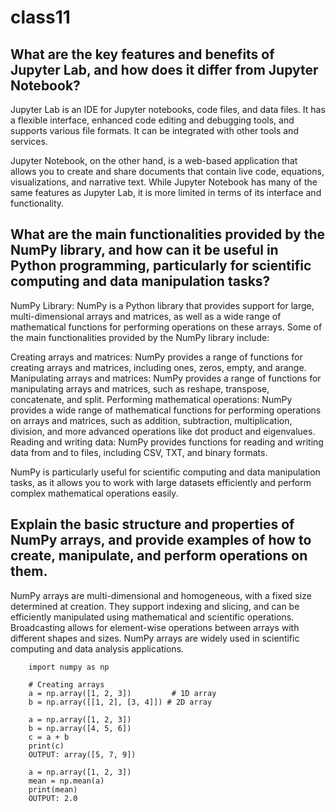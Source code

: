 # class11
## What are the key features and benefits of Jupyter Lab, and how does it differ from Jupyter Notebook?
Jupyter Lab is an IDE for Jupyter notebooks, code files, and data files. It has a flexible interface, enhanced code editing and debugging tools, and supports various file formats. It can be integrated with other tools and services.

Jupyter Notebook, on the other hand, is a web-based application that allows you to create and share documents that contain live code, equations, visualizations, and narrative text. While Jupyter Notebook has many of the same features as Jupyter Lab, it is more limited in terms of its interface and functionality.


## What are the main functionalities provided by the NumPy library, and how can it be useful in Python programming, particularly for scientific computing and data manipulation tasks?

NumPy Library:
NumPy is a Python library that provides support for large, multi-dimensional arrays and matrices, as well as a wide range of mathematical functions for performing operations on these arrays. Some of the main functionalities provided by the NumPy library include:

Creating arrays and matrices: NumPy provides a range of functions for creating arrays and matrices, including ones, zeros, empty, and arange.
Manipulating arrays and matrices: NumPy provides a range of functions for manipulating arrays and matrices, such as reshape, transpose, concatenate, and split.
Performing mathematical operations: NumPy provides a wide range of mathematical functions for performing operations on arrays and matrices, such as addition, subtraction, multiplication, division, and more advanced operations like dot product and eigenvalues.
Reading and writing data: NumPy provides functions for reading and writing data from and to files, including CSV, TXT, and binary formats.

NumPy is particularly useful for scientific computing and data manipulation tasks, as it allows you to work with large datasets efficiently and perform complex mathematical operations easily.

## Explain the basic structure and properties of NumPy arrays, and provide examples of how to create, manipulate, and perform operations on them.
NumPy arrays are multi-dimensional and homogeneous, with a fixed size determined at creation. They support indexing and slicing, and can be efficiently manipulated using mathematical and scientific operations. Broadcasting allows for element-wise operations between arrays with different shapes and sizes. NumPy arrays are widely used in scientific computing and data analysis applications.

        import numpy as np

        # Creating arrays
        a = np.array([1, 2, 3])         # 1D array
        b = np.array([[1, 2], [3, 4]]) # 2D array

        a = np.array([1, 2, 3])
        b = np.array([4, 5, 6])
        c = a + b
        print(c)
        OUTPUT: array([5, 7, 9])

        a = np.array([1, 2, 3])
        mean = np.mean(a)
        print(mean)
        OUTPUT: 2.0